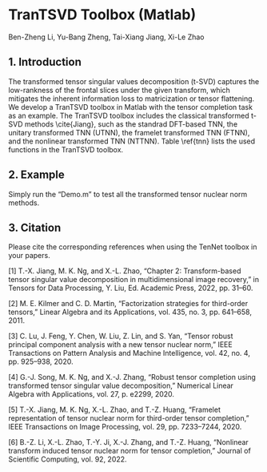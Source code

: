# TranTSVD Toolbox (Matlab)

Ben-Zheng Li, Yu-Bang Zheng, Tai-Xiang Jiang, Xi-Le Zhao

## 1. Introduction

The transformed tensor singular values decomposition (t-SVD) captures the low-rankness of the frontal slices under the given transform, which mitigates the inherent information loss to matricization or tensor flattening. We develop a TranTSVD toolbox in Matlab with the tensor completion task as an example. The TranTSVD toolbox includes the classical transformed t-SVD methods \cite{Jiang}, such as the standrad DFT-based TNN, the unitary transformed TNN (UTNN), the framelet transformed TNN (FTNN), and the nonlinear transformed TNN (NTTNN). Table \ref{tnn} lists the used functions in the TranTSVD toolbox.

## 2. Example

Simply run the “Demo.m” to test all the transformed tensor nuclear norm methods.

## 3. Citation

Please cite the corresponding references when using the TenNet toolbox in your papers.

[1] T.-X. Jiang, M. K. Ng, and X.-L. Zhao, “Chapter 2: Transform-based tensor singular value decomposition in multidimensional image recovery,” in Tensors for Data Processing, Y. Liu, Ed. Academic Press, 2022, pp. 31–60.

[2] M. E. Kilmer and C. D. Martin, “Factorization strategies for third-order tensors,” Linear Algebra and its Applications, vol. 435, no. 3, pp. 641–658, 2011.

[3] C. Lu, J. Feng, Y. Chen, W. Liu, Z. Lin, and S. Yan, “Tensor robust principal component analysis with a new tensor nuclear norm,” IEEE Transactions on Pattern Analysis and Machine Intelligence, vol. 42, no. 4, pp. 925–938, 2020.

[4] G.-J. Song, M. K. Ng, and X.-J. Zhang, “Robust tensor completion using transformed tensor singular value decomposition,” Numerical Linear Algebra with Applications, vol. 27, p. e2299, 2020.

[5] T.-X. Jiang, M. K. Ng, X.-L. Zhao, and T.-Z. Huang, “Framelet representation of tensor nuclear norm for third-order tensor completion,” IEEE Transactions on
Image Processing, vol. 29, pp. 7233–7244, 2020.

[6] B.-Z. Li, X.-L. Zhao, T.-Y. Ji, X.-J. Zhang, and T.-Z. Huang, “Nonlinear transform induced tensor nuclear norm for tensor completion,” Journal of Scientific
Computing, vol. 92, 2022.
